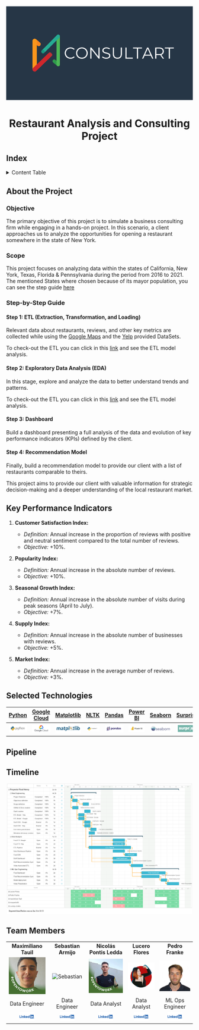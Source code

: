 # <p align="center"> <img src="Images/Logo-Horizontal.png" alt="Texto Alternativo" width="700"/> </p>

# <h1 align=center> **Restaurant Analysis and Consulting Project** </h1>

## Index

<details>
  <summary>Content Table</summary>
  <ol>
    <li><a href="#Index">Index</a></li>
    <li><a href="#about-the-project">About the Project</a></li>
    <li><a href="#key-performance-indicators">Key Performance Indicators</a></li>
    <li><a href="#selected-technologies">Selected Technologies</a></li>
    <li><a href="#Pipeline">Project Pipeline</a></li>
    <li><a href="#Timeline">Project Timeline</a></li>
    <li><a href="#team-members">Team Members</a></li>
  </ol>
</details>

## About the Project

### Objective

The primary objective of this project is to simulate a business consulting firm while engaging in a hands-on project. In this scenario, a client approaches us to analyze the opportunities for opening a restaurant somewhere in the state of New York.

### Scope

This project focuses on analyzing data within the states of California, New York, Texas, Florida & Pennsylvania during the period from 2016 to 2021. The mentioned States where chosen because of its mayor population, you can see the step guide [here](Scope.ipynb)

### Step-by-Step Guide

#### Step 1: ETL (Extraction, Transformation, and Loading)

Relevant data about restaurants, reviews, and other key metrics are collected while using the [Google Maps](https://drive.google.com/drive/folders/1Wf7YkxA0aHI3GpoHc9Nh8_scf5BbD4DA) and the [Yelp](https://drive.google.com/drive/folders/1TI-SsMnZsNP6t930olEEWbBQdo_yuIZF) provided DataSets.

To check-out the ETL you can click in this [link](/Data%20Engineering/) and see the ETL model analysis.

#### Step 2: Exploratory Data Analysis (EDA)

In this stage, explore and analyze the data to better understand trends and patterns.

To check-out the ETL you can click in this [link](/Data%20Analysis/) and see the ETL model analysis.

#### Step 3: Dashboard

Build a dashboard presenting a full analysis of the data and evolution of key performance indicators (KPIs) defined by the client.

#### Step 4: Recommendation Model

Finally, build a recommendation model to provide our client with a list of restaurants comparable to theirs.

This project aims to provide our client with valuable information for strategic decision-making and a deeper understanding of the local restaurant market.

## Key Performance Indicators

1. **Customer Satisfaction Index:**
   - *Definition:* Annual increase in the proportion of reviews with positive and neutral sentiment compared to the total number of reviews.
   - *Objective:* +10%.

2. **Popularity Index:**
   - *Definition:* Annual increase in the absolute number of reviews.
   - *Objective:* +10%.

3. **Seasonal Growth Index:**
   - *Definition:* Annual increase in the absolute number of visits during peak seasons (April to July).
   - *Objective:* +7%.

4. **Supply Index:**
   - *Definition:* Annual increase in the absolute number of businesses with reviews.
   - *Objective:* +5%.

5. **Market Index:**
   - *Definition:* Annual increase in the average number of reviews.
   - *Objective:* +3%.

## Selected Technologies

| **[Python](https://www.python.org/doc/)**                  | **[Google Cloud](https://cloud.google.com/docs)**            | **[Matplotlib](https://matplotlib.org/stable/contents.html)**              | **[NLTK](https://www.nltk.org/)**                    | **[Pandas](https://pandas.pydata.org/pandas-docs/stable/index.html)**                  | **[Power BI](https://docs.microsoft.com/en-us/power-bi/)**                | **[Seaborn](https://seaborn.pydata.org/)**                 | **[Surprise](https://surprise.readthedocs.io/en/stable/)**                |
| ------------------------ | ----------------------- | ----------------------- | ----------------------- | ----------------------- | ----------------------- | ----------------------- | ----------------------- |
| <img src="Images/Logos/python.png" alt="Python Logo" width="100"> | <img src="Images/Logos/google_cloud.png" alt="Google Cloud Logo" width="100"> | <img src="Images/Logos/matplotlib.png" alt="Matplotlib Logo" width="100"> | <img src="Images/Logos/NLTK.png" alt="NLTK Logo" width="100"> | <img src="Images/Logos/pandas.png" alt="Pandas Logo" width="100"> | <img src="Images/Logos/powerbi.png" alt="Power BI Logo" width="100"> | <img src="Images/Logos/seaborn.png" alt="Seaborn Logo" width="100"> | <img src="Images/Logos/surprise.png" alt="Surprise Logo" width="100"> |

## Pipeline



## Timeline

<p align='center'>
<img src="Images/Project_gantt.png" alt="Python Logo" width="500">
</p>

## Team Members

<table align="center">
  <tr>
    <td align="center"><b>Maximiliano Tauil</b></td>
    <td align="center"><b>Sebastian Armijo</b></td>
    <td align="center"><b>Nicolás Pontis Ledda</b></td>
    <td align="center"><b>Lucero Flores</b></td>
    <td align="center"><b>Pedro Franke</b></td>
  </tr>
  <tr>
    <td align="center"><img src="Images/Maxi.jpeg" alt="Maxi" width="100"/></td>
    <td align="center"><img src="Images/Sebastian.jpeg" alt="Sebastian" width="100"/></td>
    <td align="center"><img src="Images/Nico.jpeg" alt="Nico" width="100"/></td>
    <td align="center"><img src="Images/Lucero.jpeg" alt="Lucero" width="100"/></td>
    <td align="center"><img src="Images/Pedro.jpeg" alt="Pedro" width="100"/></td>
  </tr>
  <tr>
    <td align="center">Data Engineer</td>
    <td align="center">Data Engineer</td>
    <td align="center">Data Analyst</td>
    <td align="center">Data Analyst</td>
    <td align="center">ML Ops Engineer</td>
  </tr>
  <tr>
    <td align="center"><a href="https://www.linkedin.com/in/maximiliano-tauil-3a0010252/"><img src="Images/lkd.png" alt="LinkedIn" width="40"/></a></td>
    <td align="center"><a href="https://www.linkedin.com/in/maximiliano-tauil-3a0010252/"><img src="Images/lkd.png" alt="LinkedIn" width="40"/></a></td>
    <td align="center"><a href="https://www.linkedin.com/in/nicol%C3%A1s-pontis-ledda-8a8083197/"><img src="Images/lkd.png" alt="LinkedIn" width="40"/></a></td>
    <td align="center"><a href="https://www.linkedin.com/in/lucerofa/"><img src="Images/lkd.png" alt="LinkedIn" width="40"/></a></td>
    <td align="center"><a href="https://www.linkedin.com/in/pedro-franke/"><img src="Images/lkd.png" alt="LinkedIn" width="40"/></a></td>
  </tr>
</table>



